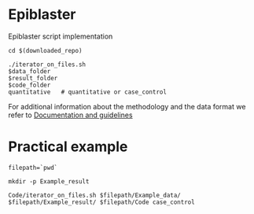 # Epiblaster
 Epiblaster script implementation

```
cd $(downloaded_repo)    

./iterator_on_files.sh 
$data_folder
$result_folder
$code_folder
quantitative   # quantitative or case_control
```

For additional information about the methodology and the data format we refer to [Documentation and guidelines](Documentation_Episcan.docx)

<!-- cd /mnt/c/Users/fmelo/Desktop/Backup_Federico/Work/Epistasis/Episcan_epiblaster/Pipeline_iterative/Code_v2_enhanced       

./iterator_on_files.sh /mnt/c/Users/fmelo/Documents/GitHub/epistasis-simulation/Gametes/Data_li_1_EDM-2/ /mnt/c/Users/fmelo/Desktop/Backup_Federico/Work/Epistasis/Episcan_epiblaster/Pipeline_iterative/Gametes_results/ /mnt/c/Users/fmelo/Desktop/Backup_Federico/Work/Epistasis/Episcan_epiblaster/Pipeline_iterative/Code_v2_enhanced/ quantitative   

Or, in a more generalizable way 


cd  Documents/GitHub/epiblaster/
filepath=`pwd`
# mkdir -p Example_result # can also automatically create the repo!
Code/iterator_on_files.sh $filepath/Example_data/ $filepath/Example_result/ $filepath/Code case-control   
 -->


# Practical example
```
filepath=`pwd`

mkdir -p Example_result

Code/iterator_on_files.sh $filepath/Example_data/ $filepath/Example_result/ $filepath/Code case_control   
```

